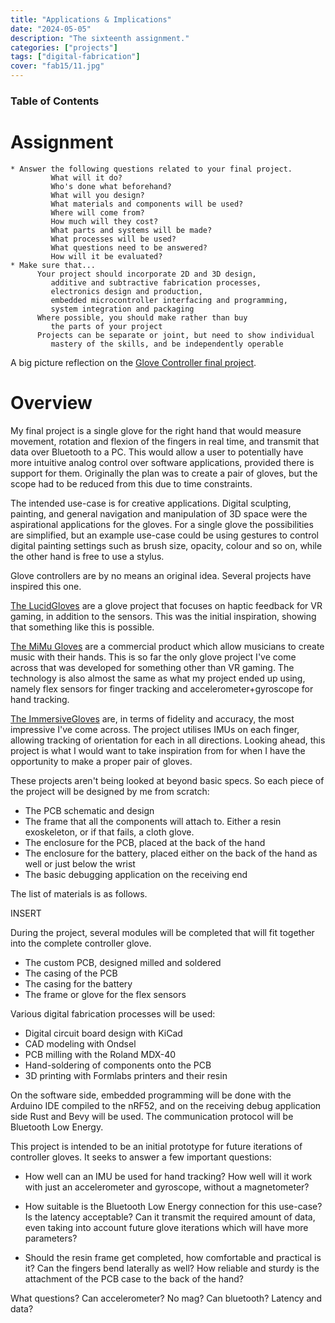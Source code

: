 ```yaml
---
title: "Applications & Implications"
date: "2024-05-05"
description: "The sixteenth assignment."
categories: ["projects"]
tags: ["digital-fabrication"]
cover: "fab15/11.jpg"
---
```


### Table of Contents

# Assignment

```
* Answer the following questions related to your final project.
         What will it do?
         Who's done what beforehand?
         What will you design?
         What materials and components will be used?
         Where will come from?
         How much will they cost?
         What parts and systems will be made?
         What processes will be used?
         What questions need to be answered?
         How will it be evaluated?
* Make sure that...
      Your project should incorporate 2D and 3D design,
         additive and subtractive fabrication processes,
         electronics design and production,
         embedded microcontroller interfacing and programming,
         system integration and packaging
      Where possible, you should make rather than buy
         the parts of your project
      Projects can be separate or joint, but need to show individual 
         mastery of the skills, and be independently operable 
```

A big picture reflection on the [Glove Controller final project](fablab-00).

# Overview

My final project is a single glove for the right hand that would measure movement, rotation and flexion of the fingers in real time, and transmit that data over Bluetooth to a PC. This would allow a user to potentially have more intuitive analog control over software applications, provided there is support for them. Originally the plan was to create a pair of gloves, but the scope had to be reduced from this due to time constraints.  

The intended use-case is for creative applications. Digital sculpting, painting, and general navigation and manipulation of 3D space were the aspirational applications for the gloves. For a single glove the possibilities are simplified, but an example use-case could be using gestures to control digital painting settings such as brush size, opacity, colour and so on, while the other hand is free to use a stylus.

Glove controllers are by no means an original idea. Several projects have inspired this one. 

[The LucidGloves](https://github.com/LucidVR/lucidgloves/tree/proto5) are a glove project that focuses on haptic feedback for VR gaming, in addition to the sensors. This was the initial inspiration, showing that something like this is possible. 

[The MiMu Gloves](https://www.mimugloves.com/) are a commercial product which allow musicians to create music with their hands. This is so far the only glove project I've come across that was developed for something other than VR gaming. The technology is also almost the same as what my project ended up using, namely flex sensors for finger tracking and accelerometer+gyroscope for hand tracking. 

[The ImmersiveGloves](https://github.com/ras-marques/ImmersiveGloves) are, in terms of fidelity and accuracy, the most impressive I've come across. The project utilises IMUs on each finger, allowing tracking of orientation for each in all directions. Looking ahead, this project is what I would want to take inspiration from for when I have the opportunity to make a proper pair of gloves.

These projects aren't being looked at beyond basic specs. So each piece of the project will be designed by me from scratch:
* The PCB schematic and design 
* The frame that all the components will attach to. Either a resin exoskeleton, or if that fails, a cloth glove. 
* The enclosure for the PCB, placed at the back of the hand
* The enclosure for the battery, placed either on the back of the hand as well or just below the wrist
* The basic debugging application on the receiving end 

The list of materials is as follows.

INSERT

During the project, several modules will be completed that will fit together into the complete controller glove. 
* The custom PCB, designed milled and soldered
* The casing of the PCB
* The casing for the battery
* The frame or glove for the flex sensors

Various digital fabrication processes will be used:
* Digital circuit board design with KiCad
* CAD modeling with Ondsel
* PCB milling with the Roland MDX-40
* Hand-soldering of components onto the PCB
* 3D printing with Formlabs printers and their resin

On the software side, embedded programming will be done with the Arduino IDE compiled to the nRF52, and on the receiving debug application side Rust and Bevy will be used. The communication protocol will be Bluetooth Low Energy. 

This project is intended to be an initial prototype for future iterations of controller gloves. It seeks to answer a few important questions:

* How well can an IMU be used for hand tracking? How well will it work with just an accelerometer and gyroscope, without a magnetometer? 

* How suitable is the Bluetooth Low Energy connection for this use-case? Is the latency acceptable? Can it transmit the required amount of data, even taking into account future glove iterations which will have more parameters?

* Should the resin frame get completed, how comfortable and practical is it? Can the fingers bend laterally as well? How reliable and sturdy is the attachment of the PCB case to the back of the hand?

What questions?
Can accelerometer? No mag?
Can bluetooth? Latency and data?

